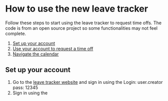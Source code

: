 # How to use the new leave tracker
Follow these steps to start using the leave tracker to request time offs. The code is from an open source project so some functionalities may not feel complete. 
 1. [Set up your account](#Setup)
 2. [Use your account to request a time off](http://example.com/)
 3. [Navigate the calendar](http://example.com/) 

## <a name="Setup"></a> Set up your account

 1. Go to the [leave tracker website](leavemanager.altumview.com/jorani) and sign in using the Login: user.creator pass: 12345
 2. Sign in using the 

<!--stackedit_data:
eyJoaXN0b3J5IjpbMTU5NDk0NjE4NCwtNjAzODczMTAsLTExMj
I1NzMzMTYsNTI1ODY2NjE2LC01MzE2MTUyODMsLTUxMDk0NDI2
NCwtMTU5OTkxNjAyMSw4NjkzMjMyNDZdfQ==
-->